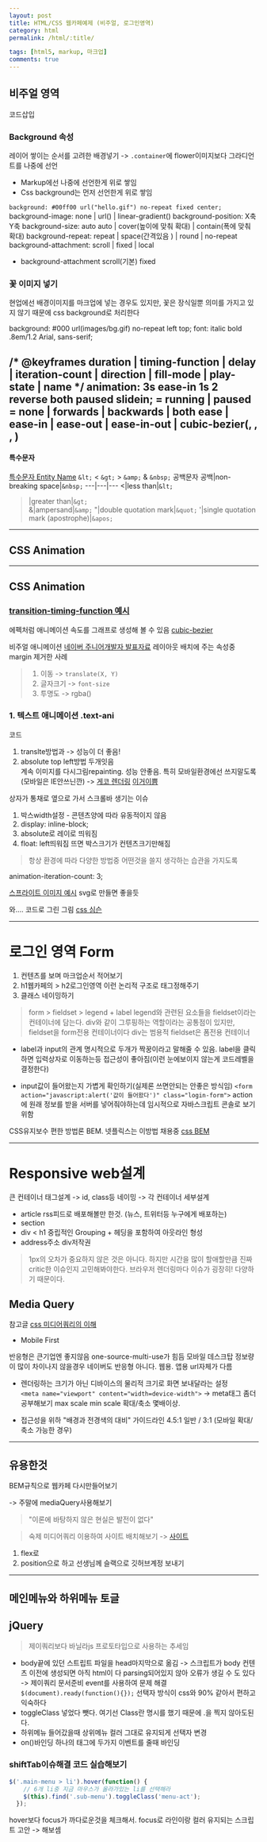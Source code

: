 ```yaml
---
layout: post
title: HTML/CSS 웹카페예제 (비주얼, 로그인영역)
category: html
permalink: /html/:title/

tags: [html5, markup, 마크업]
comments: true
---
```


## 비주얼 영역
코드삽입 

### Background 속성
레이어 쌓이는 순서를 고려한 배경넣기 -> `.container`에 flower이미지보다 그라디언트를 나중에 선언
* Markup에선 나중에 선언한게 위로 쌓임
* Css background는 먼저 선언한게 위로 쌓임


`background: #00ff00 url("hello.gif") no-repeat fixed center; `
background-image: none | url() | linear-gradient()
background-position: X축 Y축
background-size: auto auto | cover(높이에 맞춰 확대) | contain(폭에 맞춰 확대)
background-repeat: repeat | space(간격있음                                                                                                                                                                                                                                                       ) | round | no-repeat
background-attachment: scroll | fixed | local

* background-attachment
scroll(기본) fixed

### 꽃 이미지 넣기
현업에선 배경이미지를 마크업에 넣는 경우도 있지만, 꽃은 장식일뿐 의미를 가지고 있지 않기 때문에 css background로 처리한다

background: #000 url(images/bg.gif) no-repeat left top;
font: italic bold .8em/1.2 Arial, sans-serif;

/* @keyframes duration | timing-function | delay | 
iteration-count | direction | fill-mode | play-state | name */
animation: 3s ease-in 1s 2 reverse both paused slidein;
<single-animation-play-state> = running | paused
<single-animation-fill-mode> = none | forwards | backwards | both
ease | ease-in | ease-out | ease-in-out | cubic-bezier(<number>, <number>, <number>, <number>)
-----
#### 특수문자 
[특수문자 Entity Name](https://www.w3schools.com/html/html_entities.asp)
`&lt;` <
`&gt;` >
`&amp;` &
`&nbsp;` 공백문자 
공백|non-breaking space|`&nbsp;`
---|---|---
<|less than|`&lt;`
>|greater than|`&gt;`	
&|ampersand|`&amp;`
"|double quotation mark|`&quot;`
'|single quotation mark (apostrophe)|`&apos;` 

-----
## CSS Animation

---
## CSS Animation

### [transition-timing-function 예시](http://www.the-art-of-web.com/css/timing-function/)

에펙처럼 애니메이션 속도를 그래프로 생성해 볼 수 있음 [cubic-bezier](http://cubic-bezier.com/#.17,.67,.83,.67)


비주얼 애니메이션 [네이버 주니어개발자 발표자료](https://www.slideshare.net/wsconf/css-animation-wsconfseoul2017-vol2?qid=03751171-30ff-4317-a7d9-31f45a110931&v=&b=&from_search=2)
레이아웃 배치에 주는 속성중 margin 제거한 사례


>1. 이동 -> `translate(X, Y)`
>2. 글자크기 -> `font-size`
>3. 투명도 -> rgba()

### 1. 텍스트 애니메이션  .text-ani

코드 

1. translte방법과 -> 성능이 더 좋음!
2. absolute top left방법 두개잇음  
계속 이미지를 다시그림repainting. 성능 안좋음. 특히 모바일환경에선 쓰지말도록(모바일은 IE안쓰닌깐)
-> [게코 렌더링](https://www.youtube.com/watch?v=ZTnIxIA5KGw)
[이거이쁨](https://codepen.io/sergiompereira/pen/dqvwJ?q=text+shadow+animation&limit=all&type=type-pens)

상자가 통채로 옆으로 가서 스크롤바 생기는 이슈
1. 박스width설정 - 콘텐츠양에 따라 유동적이지 않음
2. display: inline-block; 
3. absolute로 레이로 띄워짐
4. float: left띄워짐 뜨면 박스크기가 컨텐츠크기만해짐
>항상 환경에 따라 다양한 방법중 어떤것을 쓸지 생각하는 습관을 가지도록

animation-iteration-count: 3;

[스프라이트 이미지 예시](https://codepen.io/simurai/pen/tukwj)
svg로 만들면 좋을듯

와.... 코드로 그린 그림 [css 심슨](https://pattle.github.io/simpsons-in-css/)

------
# 로그인 영역 Form
1. 컨텐츠를 보며 마크업순서 적어보기
2. h1웹카페의 > h2로그인영역 이런 논리적 구조로 태그정해주기
3. 클래스 네이밍하기

>form > fieldset > legend + label
legend와 관련된 요소들을 fieldset이라는 컨테이너에 담는다. 
div와 같이 그루핑하는 역할이라는 공통점이 있지만, fieldset을 form전용 컨테이너이다
div는 범용적 fieldset은 폼전용 컨테이너

* label과 input의 관계
명시적으로 두개가 짝꿍이라고 말해줄 수 있음. label을 클릭하면 입력상자로 이동하는등 접근성이 좋아짐(이런 눈에보이지 않는게 코드레벨을 결정한다)


* input값이 들어왔는지 가볍게 확인하기(실제론 쓰면안되는 안좋은 방식임)
`<form action="javascript:alert('값이 들어왔다')" class="login-form">` action에 원래 정보를 받을 서버를 넣어줘야하는데 임시적으로 자바스크립트 콘솔로 보기위함


CSS유지보수 편한 방법론 BEM. 넷플릭스는 이방법 채용중 [css BEM](http://wit.nts-corp.com/2015/04/16/3538)

------
# Responsive web설계
큰 컨테이너 태그설계 -> id, class등 네이밍 -> 각 컨테이너 세부설계
* article rss피드로 배포해볼만 한것. (뉴스, 트위터등 누구에게 배포하는)
* section
* div < h1 중립적인 Grouping + 헤딩을 포함하여 아웃라인 형성
* address주소 div저작권

>1px의 오차가 중요하지 않은 것은 아니다. 하지만 시간을 많이 할애할만큼 진짜 critic한 이슈인지 고민해봐야한다. 브라우저 렌더링마다 이슈가 굉장히! 다양하기 때문이다. 

## Media Query
참고글 [css 미디어쿼리의 이해](http://naradesign.net/wp/2012/05/30/1823/)

* Mobile First

반응형은 큰기업엔 좋지않음 one-source-multi-use가 힘듬
모바일 데스크탑 정보량이 많이 차이나지 않을경우
네이버도 반응형 아니다. 웹용. 앱용 url자체가 다름

* 렌더링하는 크기가 아닌 디바이스의 물리적 크기로 화면 보내달라는 설정  
`<meta name="viewport" content="width=device-width">`
-> meta태그 좀더 공부해보기 
max scale min scale 확대/축소 몇배이상. 

* 접근성을 위하 "배경과 전경색의 대비" 가이드라인
4.5:1 일반 / 3:1 (모바일 확대/축소 가능한 경우) 


------
## 유용한것

BEM규칙으로 웹카페 다시만들어보기


-> 주말에 mediaQuery사용해보기 
>"이론에 바탕하지 않은 현실은 발전이 없다"  

>숙제 미디어쿼리 이용하여 사이트 배치해보기 -> [사이트](https://seulbinim.github.io/)
1. flex로
2. position으로
하고 선생님께 슬랙으로 깃허브계정 보내기


----

## 메인메뉴와 하위메뉴 토글
## jQuery
>제이쿼리보다 바닐라js 프로토타입으로 사용하는 추세임
* body끝에 있던 스트립트 파일을 head마지막으로 옮김 
-> 스크립트가 body 컨텐츠 이전에 생성되면 아직 html이 다 parsing되어있지 않아 오류가 생길 수 도 있다
-> 제이쿼리 문서준비 event를 사용하여 문제 해결 `$(document).ready(function(){});`
선택자 방식이 css와 90% 같아서 편하고 익숙하다
* toggleClass 넣었다 뺏다. 여기선 Class란 명시를 했기 때문에 .을 찍지 않아도된다.
* 하위메뉴 들어갔을때 상위메뉴 컬러 그대로 유지되게 선택자 변경
* on()바인딩 하나의 태그에 두가지 이벤트를 줄때 바인딩

### shiftTab이슈해결 코드 실습해보기
```javascript
$('.main-menu > li').hover(function() {
    // 6개 li중 지금 마우스가 올라가있는 li를 선택해라
    $(this).find('.sub-menu').toggleClass('menu-act');
  });
```
hover보다 focus가 까다로운것을 체크해서. focus로 라인이랑 컬러 유지되는 스크립트 고안 -> 해보셈 